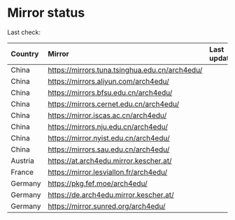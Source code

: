 <script src="./time.js"></script>
# Mirror status
Last check: <script type="text/javascript">localize(1743189545.2751591);</script>

|Country|Mirror|Last update|
|:------|:-----|:----------|
|China|https://mirrors.tuna.tsinghua.edu.cn/arch4edu/|<script type="text/javascript">localize(1743144252);</script>|
|China|https://mirrors.aliyun.com/arch4edu/|<script type="text/javascript">localize(1743144252);</script>|
|China|https://mirrors.bfsu.edu.cn/arch4edu/|<script type="text/javascript">localize(1743144252);</script>|
|China|https://mirrors.cernet.edu.cn/arch4edu/|<script type="text/javascript">localize(1743144252);</script>|
|China|https://mirror.iscas.ac.cn/arch4edu/|<script type="text/javascript">localize(1743144252);</script>|
|China|https://mirrors.nju.edu.cn/arch4edu/|<script type="text/javascript">localize(1743057838);</script>|
|China|https://mirror.nyist.edu.cn/arch4edu/|<script type="text/javascript">localize(1743144252);</script>|
|China|https://mirrors.sau.edu.cn/arch4edu/|<script type="text/javascript">localize(1731653531);</script>|
|Austria|https://at.arch4edu.mirror.kescher.at/|<script type="text/javascript">localize(1743144252);</script>|
|France|https://mirror.lesviallon.fr/arch4edu/|<script type="text/javascript">localize(1743144252);</script>|
|Germany|https://pkg.fef.moe/arch4edu/|<script type="text/javascript">localize(1743144252);</script>|
|Germany|https://de.arch4edu.mirror.kescher.at/|<script type="text/javascript">localize(1743144252);</script>|
|Germany|https://mirror.sunred.org/arch4edu/|<script type="text/javascript">localize(1743144252);</script>|

<script src="./tablefilter/tablefilter.js"></script>
<script src="./table.js"></script>